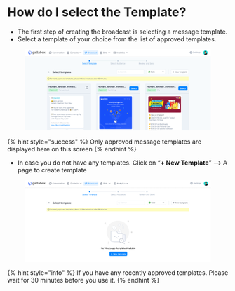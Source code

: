 # How do I select the Template?

* The first step of creating the broadcast is selecting a message template.
* Select a template of your choice from the list of approved templates.

<figure><img src="../../.gitbook/assets/image (85).png" alt=""><figcaption></figcaption></figure>

{% hint style="success" %}
Only approved message templates are displayed here on this screen
{% endhint %}

* In case you do not have any templates. Click on “**+ New Template**” —> A page to create template

<figure><img src="../../.gitbook/assets/image (93).png" alt=""><figcaption></figcaption></figure>



{% hint style="info" %}
If you have any recently approved templates. Please wait for 30 minutes before you use it.
{% endhint %}

